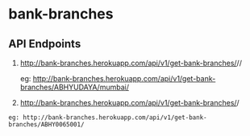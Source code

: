 # bank-branches

## API Endpoints
  1. http://bank-branches.herokuapp.com/api/v1/get-bank-branches/<bank-name>/<city-name>/
  
      eg: http://bank-branches.herokuapp.com/api/v1/get-bank-branches/ABHYUDAYA/mumbai/
  
  2. http://bank-branches.herokuapp.com/api/v1/get-bank-branches/<ifsc-code>/
  
    eg: http://bank-branches.herokuapp.com/api/v1/get-bank-branches/ABHY0065001/
